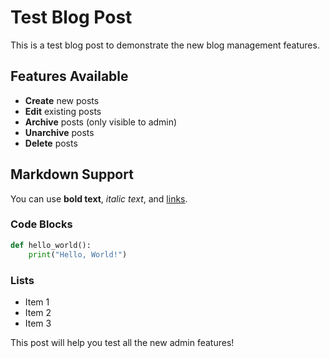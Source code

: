 # Test Blog Post

This is a test blog post to demonstrate the new blog management features.

## Features Available

- **Create** new posts
- **Edit** existing posts  
- **Archive** posts (only visible to admin)
- **Unarchive** posts
- **Delete** posts

## Markdown Support

You can use **bold text**, *italic text*, and [links](https://example.com).

### Code Blocks

```python
def hello_world():
    print("Hello, World!")
```

### Lists

- Item 1
- Item 2
- Item 3

This post will help you test all the new admin features! 